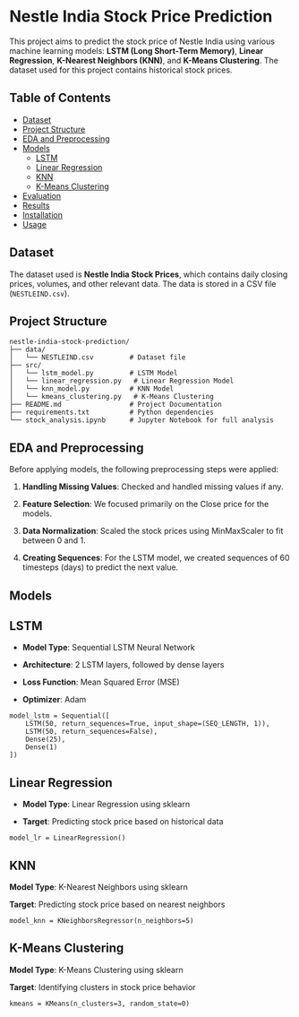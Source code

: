 # Nestle India Stock Price Prediction

This project aims to predict the stock price of Nestle India using various machine learning models: **LSTM (Long Short-Term Memory)**, **Linear Regression**, **K-Nearest Neighbors (KNN)**, and **K-Means Clustering**. The dataset used for this project contains historical stock prices.

## Table of Contents
- [Dataset](#dataset)
- [Project Structure](#project-structure)
- [EDA and Preprocessing](#eda-and-preprocessing)
- [Models](#models)
  - [LSTM](#lstm)
  - [Linear Regression](#linear-regression)
  - [KNN](#knn)
  - [K-Means Clustering](#k-means-clustering)
- [Evaluation](#evaluation)
- [Results](#results)
- [Installation](#installation)
- [Usage](#usage)

## Dataset

The dataset used is **Nestle India Stock Prices**, which contains daily closing prices, volumes, and other relevant data. The data is stored in a CSV file (`NESTLEIND.csv`).

## Project Structure

```
nestle-india-stock-prediction/
├── data/
│   └── NESTLEIND.csv         # Dataset file
├── src/
│   └── lstm_model.py         # LSTM Model
│   └── linear_regression.py   # Linear Regression Model
│   └── knn_model.py          # KNN Model
│   └── kmeans_clustering.py   # K-Means Clustering
├── README.md                 # Project Documentation
├── requirements.txt          # Python dependencies
└── stock_analysis.ipynb      # Jupyter Notebook for full analysis
```

## EDA and Preprocessing

Before applying models, the following preprocessing steps were applied:

1. **Handling Missing Values**: Checked and handled missing values if any.

2. **Feature Selection**: We focused primarily on the Close price for the models.

3. **Data Normalization**: Scaled the stock prices using MinMaxScaler to fit between 0 and 1.

4. **Creating Sequences**: For the LSTM model, we created sequences of 60 timesteps (days) to predict the next value.

## Models

## LSTM

- **Model Type**: Sequential LSTM Neural Network

- **Architecture**: 2 LSTM layers, followed by dense layers

- **Loss Function**: Mean Squared Error (MSE)

- **Optimizer**: Adam

```
model_lstm = Sequential([
    LSTM(50, return_sequences=True, input_shape=(SEQ_LENGTH, 1)),
    LSTM(50, return_sequences=False),
    Dense(25),
    Dense(1)
])
```

## Linear Regression

- **Model Type**: Linear Regression using sklearn

- **Target**: Predicting stock price based on historical data

```model_lr = LinearRegression()```

## KNN

**Model Type**: K-Nearest Neighbors using sklearn

**Target**: Predicting stock price based on nearest neighbors

```model_knn = KNeighborsRegressor(n_neighbors=5)```

## K-Means Clustering

**Model Type**: K-Means Clustering using sklearn

**Target**: Identifying clusters in stock price behavior

```kmeans = KMeans(n_clusters=3, random_state=0)```

